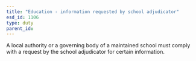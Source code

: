 ```yaml
---
title: "Education - information requested by school adjudicator"
esd_id: 1106
type: duty
parent_id:  
---
```


A local authority or a governing body of a maintained school must comply with a request by the school adjudicator for certain information.


